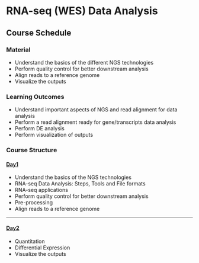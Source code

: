 # RNA-seq (WES) Data Analysis

## Course Schedule
### Material

* Understand the basics of the different NGS technologies
* Perform quality control for better downstream analysis
* Align reads to a reference genome
* Visualize the outputs


### Learning Outcomes

* Understand important aspects of NGS and read alignment for data analysis
* Perform a read alignment ready for gene/transcripts data analysis
* Perform DE analysis
* Perform visualization of outputs



### Course Structure
#### [Day1](rna-seq-wes-data-analysis-day1.md)


* Understand the basics of the NGS technologies
* RNA-seq Data Analysis: Steps, Tools and File formats
* RNA-seq applications
* Perform quality control for better downstream analysis
* Pre-processing
* Align reads to a reference genome


***
#### [Day2](rna-seq-wes-data-analysis-day2.md)

* Quantitation
* Differential Expression
* Visualize the outputs
